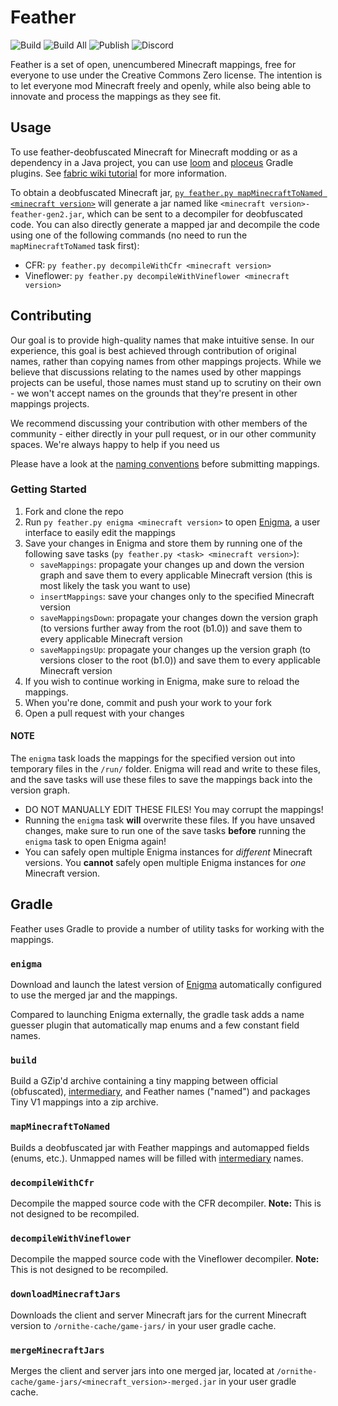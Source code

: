 # Feather

![Build](https://img.shields.io/github/actions/workflow/status/OrnitheMC/feather-mappings/build.yml?label=Build&branch=main)
![Build All](https://img.shields.io/github/actions/workflow/status/OrnitheMC/feather-mappings/build_all.yml?label=Build%20All&branch=main)
![Publish](https://img.shields.io/github/actions/workflow/status/OrnitheMC/feather-mappings/publish.yml?label=Publish&branch=main)
![Discord](https://img.shields.io/discord/922262455453888542?color=5865F2&label=Discord&logo=Discord&logoColor=ffffff)

Feather is a set of open, unencumbered Minecraft mappings, free for everyone to use under the Creative Commons Zero license. The intention is to let 
everyone mod Minecraft freely and openly, while also being able to innovate and process the mappings as they see fit.

## Usage
To use feather-deobfuscated Minecraft for Minecraft modding or as a dependency in a Java project, you can use [loom](https://github.com/FabricMC/fabric-loom) and [ploceus](https://github.com/OrnitheMC/ploceus) Gradle plugins. See [fabric wiki tutorial](https://fabricmc.net/wiki/tutorial:setup) for more information.

To obtain a deobfuscated Minecraft jar, [`py feather.py mapMinecraftToNamed <minecraft version>`](#mapMinecraftToNamed) will generate a jar named like `<minecraft version>-feather-gen2.jar`, which can be sent to a decompiler for deobfuscated code.
You can also directly generate a mapped jar and decompile the code using one of the following commands (no need to run the `mapMinecraftToNamed` task first):
- CFR: `py feather.py decompileWithCfr <minecraft version>`
- Vineflower: `py feather.py decompileWithVineflower <minecraft version>`

## Contributing

Our goal is to provide high-quality names that make intuitive sense. In our experience, this goal is best achieved through contribution of original names, rather than copying names from other mappings projects. While we believe that discussions relating to the names used by other mappings projects can be useful, those names must stand up to scrutiny on their own - we won't accept names on the grounds that they're present in other mappings projects.

We recommend discussing your contribution with other members of the community - either directly in your pull request, or in our other community spaces. We're always happy to help if you need us

Please have a look at the [naming conventions](/CONVENTIONS.md) before submitting mappings.

### Getting Started

1. Fork and clone the repo
2. Run `py feather.py enigma <minecraft version>` to open [Enigma](https://github.com/OrnitheMC/Enigma), a user interface to easily edit the mappings
3. Save your changes in Enigma and store them by running one of the following save tasks (`py feather.py <task> <minecraft version>`):
   - `saveMappings`: propagate your changes up and down the version graph and save them to every applicable Minecraft version (this is most likely the task you want to use)
   - `insertMappings`: save your changes only to the specified Minecraft version
   - `saveMappingsDown`: propagate your changes down the version graph (to versions further away from the root (b1.0)) and save them to every applicable Minecraft version
   - `saveMappingsUp`: propagate your changes up the version graph (to versions closer to the root (b1.0)) and save them to every applicable Minecraft version
4. If you wish to continue working in Enigma, make sure to reload the mappings.
5. When you're done, commit and push your work to your fork
6. Open a pull request with your changes

#### NOTE

The `enigma` task loads the mappings for the specified version out into temporary files in the `/run/` folder. Enigma will read and write to these files, and the save tasks will use these files to save the mappings back into the version graph.

- DO NOT MANUALLY EDIT THESE FILES! You may corrupt the mappings!
- Running the `enigma` task **will** overwrite these files. If you have unsaved changes, make sure to run one of the save tasks **before** running the `enigma` task to open Enigma again!
- You can safely open multiple Enigma instances for *different* Minecraft versions. You **cannot** safely open multiple Enigma instances for *one* Minecraft version.

## Gradle
Feather uses Gradle to provide a number of utility tasks for working with the mappings.

### `enigma`
Download and launch the latest version of [Enigma](https://github.com/OrnitheMC/Enigma) automatically configured to use the merged jar and the mappings.

Compared to launching Enigma externally, the gradle task adds a name guesser plugin that automatically map enums and a few constant field names.

### `build`
Build a GZip'd archive containing a tiny mapping between official (obfuscated), [intermediary](https://github.com/OrnitheMC/calamus), and Feather names ("named") and packages Tiny V1 mappings into a zip archive.

### `mapMinecraftToNamed`
Builds a deobfuscated jar with Feather mappings and automapped fields (enums, etc.). Unmapped names will be filled with [intermediary](https://github.com/OrnitheMC/calamus) names.

### `decompileWithCfr`
Decompile the mapped source code with the CFR decompiler. **Note:** This is not designed to be recompiled.

### `decompileWithVineflower`
Decompile the mapped source code with the Vineflower decompiler. **Note:** This is not designed to be recompiled.

### `downloadMinecraftJars`
Downloads the client and server Minecraft jars for the current Minecraft version to `/ornithe-cache/game-jars/` in your user gradle cache.

### `mergeMinecraftJars`
Merges the client and server jars into one merged jar, located at `/ornithe-cache/game-jars/<minecraft_version>-merged.jar` in your user gradle cache.

